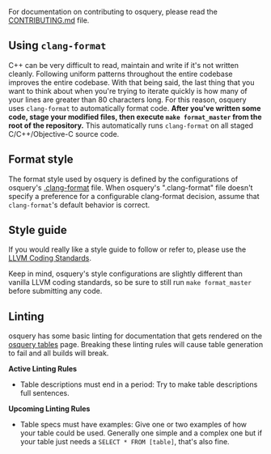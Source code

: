 For documentation on contributing to osquery, please read the [CONTRIBUTING.md](https://github.com/facebook/osquery/blob/master/CONTRIBUTING.md) file.

## Using `clang-format`

C++ can be very difficult to read, maintain and write if it's not written cleanly. Following uniform patterns throughout the entire codebase improves the entire codebase. With that being said, the last thing that you want to think about when you're trying to iterate quickly is how many of your lines are greater than 80 characters long. For this reason, osquery uses `clang-format` to automatically format code. **After you've written some code, stage your modified files, then execute `make format_master` from the root of the repository.** This automatically runs `clang-format` on all staged C/C++/Objective-C source code.

## Format style

The format style used by osquery is defined by the configurations of osquery's [.clang-format](https://github.com/facebook/osquery/blob/master/.clang-format) file. When osquery's ".clang-format" file doesn't specify a preference for a configurable clang-format decision, assume that `clang-format`'s default behavior is correct.

## Style guide

If you would really like a style guide to follow or refer to, please use the [LLVM Coding Standards](http://llvm.org/docs/CodingStandards.html).

Keep in mind, osquery's style configurations are slightly different than vanilla LLVM coding standards, so be sure to still run `make format_master` before submitting any code.

## Linting

osquery has some basic linting for documentation that gets rendered on the [osquery tables](https://osquery.io/docs/tables/) page. Breaking these linting rules will cause table generation to fail and all builds will break.

**Active Linting Rules**

- Table descriptions must end in a period: Try to make table descriptions full sentences.

**Upcoming Linting Rules**

- Table specs must have examples: Give one or two examples of how your table could be used. Generally one simple and a complex one but if your table just needs a `SELECT * FROM [table]`, that's also fine.
